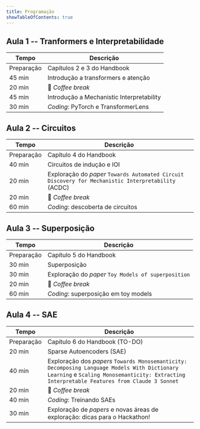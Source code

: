 ```yaml
---
title: Programação
showTableOfContents: true
---
```


## Aula 1 -- Tranformers e Interpretabilidade 

|Tempo|Descrição|
|---|---|
|Preparação|Capítulos 2 e 3 do Handbook|
|45 min|Introdução a transformers e atenção|
|20 min|:croissant: _Coffee break_|
|45 min|Introdução a Mechanistic Interpretability|
|30 min|_Coding_: PyTorch e TransformerLens|

## Aula 2 -- Circuitos

|Tempo|Descrição|
|---|---|
|Preparação|Capítulo 4 do Handbook|
|40 min|Circuitos de indução e IOI|
|20 min|Exploração do _paper_ `Towards Automated Circuit Discovery for Mechanistic Interpretability` (ACDC)|
|20 min|:croissant: _Coffee break_|
|60 min|_Coding_: descoberta de circuitos|

## Aula 3 -- Superposição

|Tempo|Descrição|
|---|---|
|Preparação|Capítulo 5 do Handbook|
|30 min|Superposição|
|30 min|Exploração do _paper_ `Toy Models of superposition`|
|20 min|:croissant: _Coffee break_|
|60 min|_Coding_: superposição em toy models|

## Aula 4 -- SAE

|Tempo|Descrição|
|---|---|
|Preparação|Capítulo 6 do Handbook (TO-DO)|
|20 min|Sparse Autoencoders (SAE)|
|40 min|Exploração dos _papers_ `Towards Monosemanticity: Decomposing Language Models With Dictionary Learning` e `Scaling Monosemanticity: Extracting Interpretable Features from Claude 3 Sonnet`|
|20 min|:croissant: _Coffee break_|
|40 min|_Coding_: Treinando SAEs|
|30 min|Exploração de _papers_ e novas áreas de exploração: dicas para o Hackathon!|




